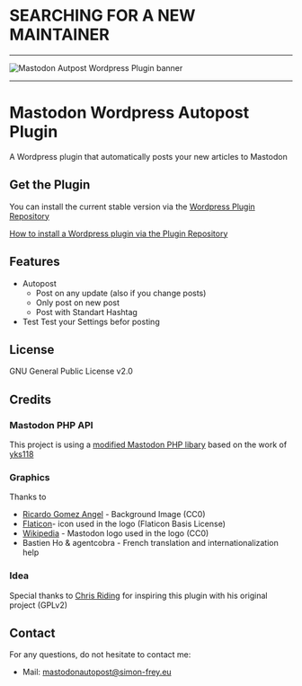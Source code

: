 # SEARCHING FOR A NEW MAINTAINER

---

![Mastodon Autpost Wordpress Plugin banner](https://raw.githubusercontent.com/L1am0/mastodon_wordpress_autopost/master/graphics/banner.png)

---
# Mastodon Wordpress Autopost Plugin
A  Wordpress plugin that automatically posts your new articles to Mastodon

## Get the Plugin
You can install the current stable version via the [Wordpress Plugin Repository](https://wordpress.org/plugins/autopost-to-mastodon/)

[How to install a Wordpress plugin via the Plugin Repository](http://www.wpbeginner.com/beginners-guide/step-by-step-guide-to-install-a-wordpress-plugin-for-beginners/)

## Features
* Autopost
  * Post on any update (also if you change posts)
  * Only post on new post
  * Post with Standart Hashtag
* Test
	Test your Settings befor posting
  
  
## License
GNU General Public License v2.0

## Credits

 
### Mastodon PHP API
This project is using a [modified Mastodon PHP libary](https://github.com/L1am0/mastodon_wordpress_api) based on the work of [yks118](https://github.com/yks118/Mastodon-api-php)

### Graphics
Thanks to 
*	[Ricardo Gomez Angel](https://unsplash.com/search/wall?photo=2WCT3mg5zlY) - Background Image (CC0)
*	[Flaticon](http://www.flaticon.com/free-icon/send_309395)- icon used in the logo (Flaticon Basis License)
*	[Wikipedia](https://commons.wikimedia.org/wiki/File:msatodon-logo.svg) - Mastodon logo used in the logo (CC0)
*	Bastien Ho & agentcobra - French translation and internationalization help

### Idea
Special thanks to [Chris Riding](http://www.chrisridings.com/gnu-social-wordpress-plugin/) for inspiring this plugin with his original project (GPLv2)

## Contact
For any questions, do not hesitate to contact me:
*	Mail: mastodonautopost@simon-frey.eu
